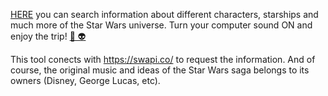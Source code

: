 [HERE]() you can search information about different characters, starships and much more of the Star Wars universe. Turn your computer sound ON and enjoy the trip! [🚀 👽]() 

This tool conects with https://swapi.co/ to request the information. And of course, the original music and ideas of the Star Wars saga belongs to its owners (Disney, George Lucas, etc).

